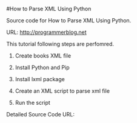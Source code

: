 #How to Parse XML Using Python

Source code for How to Parse XML Using Python. 

URL:  http://programmerblog.net

This tutorial following steps are perfomred.

 1. Create books XML file

 2. Install Python and Pip

 3. Install lxml package

 4. Create an XML script to parse xml file

 5. Run the script

Detailed Source Code URL: 
